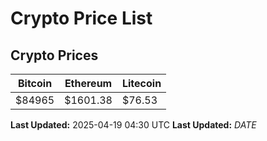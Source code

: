 # Crypto Price List

## Crypto Prices
| Bitcoin | Ethereum | Litecoin |
| ------- | -------- | -------- |
| $84965 | $1601.38 | $76.53 |
**Last Updated:** 2025-04-19 04:30 UTC
**Last Updated:** $DATE$
